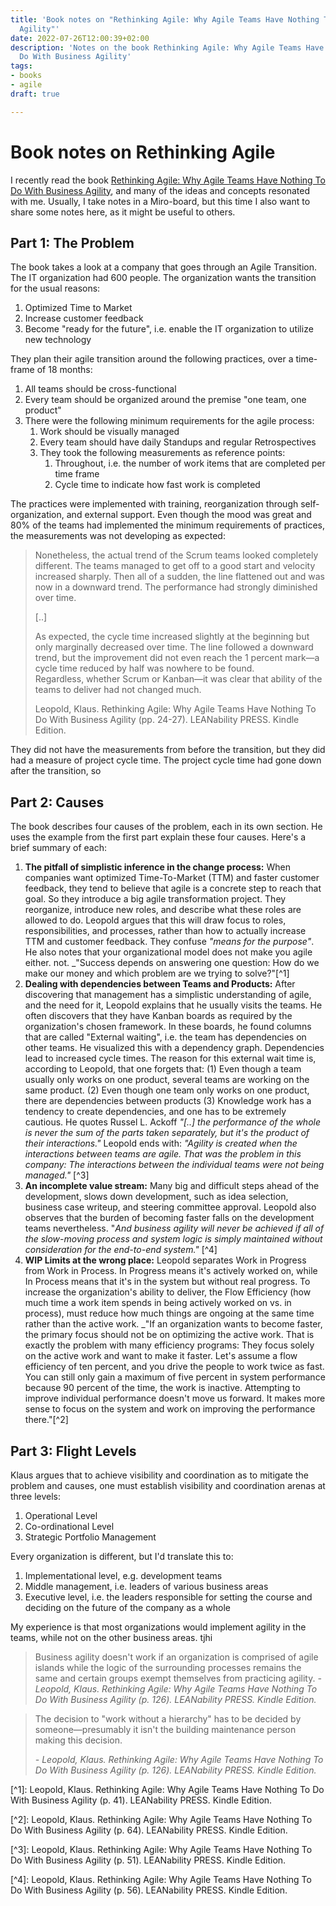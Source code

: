 ```yaml
---
title: 'Book notes on "Rethinking Agile: Why Agile Teams Have Nothing To Do With Business
  Agility"'
date: 2022-07-26T12:00:39+02:00
description: 'Notes on the book Rethinking Agile: Why Agile Teams Have Nothing To
  Do With Business Agility'
tags:
- books
- agile
draft: true

---
```

# Book notes on Rethinking Agile

I recently read the book [Rethinking Agile: Why Agile Teams Have Nothing To Do With Business Agility](\[https://www.amazon.com/Rethinking-Agile-Nothing-Business-Agility/dp/3903205397), and many of the ideas and concepts resonated with me. Usually, I take notes in a Miro-board, but this time I also want to share some notes here, as it might be useful to others.

## Part 1: The Problem

The book takes a look at a company that goes through an Agile Transition. The IT organization had 600 people. The organization wants the transition for the usual reasons:

1. Optimized Time to Market
2. Increase customer feedback
3. Become "ready for the future", i.e. enable the IT organization to utilize new technology

They plan their agile transition around the following practices, over a time-frame of 18 months:

1. All teams should be cross-functional
2. Every team should be organized around the premise "one team, one product"
3. There were the following minimum requirements for the agile process:
   1. Work should be visually managed
   2. Every team should have daily Standups and regular Retrospectives
   3. They took the following measurements as reference points:
      1. Throughout, i.e. the number of work items that are completed per time frame
      2. Cycle time to indicate how fast work is completed

The practices were implemented with training, reorganization through self-organization, and external support. Even though the mood was great and 80% of the teams had implemented the minimum requirements of practices, the measurements was not developing as expected:

> Nonetheless, the actual trend of the Scrum teams looked completely different. The teams managed to get off to a good start and velocity increased sharply. Then all of a sudden, the line flattened out and was now in a downward trend. The performance had strongly diminished over time.
>
> \[..\] 
>
> As expected, the cycle time increased slightly at the beginning but only marginally decreased over time. The line followed a downward trend, but the improvement did not even reach the 1 percent mark—a cycle time reduced by half was nowhere to be found.  
> Regardless, whether Scrum or Kanban—it was clear that ability of the teams to deliver had not changed much.
>
> Leopold, Klaus. Rethinking Agile: Why Agile Teams Have Nothing To Do With Business Agility (pp. 24-27). LEANability PRESS. Kindle Edition.

They did not have the measurements from before the transition, but they did had a measure of project cycle time. The project cycle time had gone down after the transition, so 

## Part 2: Causes

The book describes four causes of the problem, each in its own section. He uses the example from the first part  explain these four causes. Here's a brief summary of each:

1. **The pitfall of simplistic inference in the change process:** When companies want optimized Time-To-Market (TTM) and faster customer feedback, they tend to believe that agile is a concrete step to reach that goal. So they introduce a big agile transformation project. They reorganize, introduce new roles, and describe what these roles are allowed to do. Leopold argues that this will draw focus to roles, responsibilities, and processes, rather than how to actually increase TTM and customer feedback. They confuse _"means for the purpose"_. He also notes that your organizational model does not make you agile either. not. _"Success depends on answering one question: How do we make our money and which problem are we trying to solve?"\[^1\]
2. **Dealing with dependencies between Teams and Products:** After discovering that management has a simplistic understanding of agile, and the need for it, Leopold explains that he usually visits the teams. He often discovers that they have Kanban boards as required by the organization's chosen framework. In these boards, he found columns that are called "External waiting", i.e. the team has dependencies on other teams. He visualized this with a dependency graph. Dependencies lead to increased cycle times. The reason for this external wait time is, according to Leopold, that one forgets that: (1) Even though a team usually only works on one product, several teams are working on the same product. (2) Even though one team only works on one product, there are dependencies between products (3) Knowledge work has a tendency to create dependencies, and one has to be extremely cautious. He quotes Russel L. Ackoff _"\[..\] the performance of the whole is never the sum of the parts taken separately, but it's the product of their interactions."_  Leopold ends with: _"Agility is created when the interactions between teams are agile. That was the problem in this company: The interactions between the individual teams were not being managed."_ \[^3\]
3. **An incomplete value stream:** Many big and difficult steps ahead of the development, slows down development, such as idea selection, business case writeup, and steering committee approval. Leopold also observes that the burden of becoming faster falls on the development teams nevertheless. "_And business agility will never be achieved if all of the slow-moving process and system logic is simply maintained without consideration for the end-to-end system."_ \[^4\]
4. **WIP Limits at the wrong place:** Leopold separates Work in Progress from Work in Process. In Progress means it's actively worked on, while In Process means that it's in the system but without real progress. To increase the organization's ability to deliver, the Flow Efficiency (how much time a work item spends in being actively worked on vs. in process), must reduce how much things are ongoing at the same time rather than the active work. _"If an organization wants to become faster, the primary focus should not be on optimizing the active work. That is exactly the problem with many efficiency programs: They focus solely on the active work and want to make it faster. Let's assume a flow efficiency of ten percent, and you drive the people to work twice as fast. You can still only gain a maximum of five percent in system performance because 90 percent of the time, the work is inactive. Attempting to improve individual performance doesn't move us forward. It makes more sense to focus on the system and work on improving the performance there."\[^2\]

## Part 3: Flight Levels

Klaus argues that to achieve visibility and coordination as to mitigate the problem and causes, one must establish visibility and coordination arenas at three levels:

1. Operational Level
2. Co-ordinational Level
3. Strategic Portfolio Management

Every organization is different, but I'd translate this to:

1. Implementational level, e.g. development teams
2. Middle management, i.e. leaders of various business areas
3. Executive level, i.e. the leaders responsible for setting the course and deciding on the future of the company as a whole

My experience is that most organizations would implement agility in the teams, while not on the other business areas. tjhi

> Business agility doesn't work if an organization is comprised of agile islands while the logic of the surrounding processes remains the same and certain groups exempt themselves from practicing agility.
> _- Leopold, Klaus. Rethinking Agile: Why Agile Teams Have Nothing To Do With Business Agility (p. 126). LEANability PRESS. Kindle Edition._

> The decision to "work without a hierarchy" has to be decided by someone—presumably it isn't the building maintenance person making this decision.
>
> _- Leopold, Klaus. Rethinking Agile: Why Agile Teams Have Nothing To Do With Business Agility (p. 126). LEANability PRESS. Kindle Edition._

\[^1\]: Leopold, Klaus. Rethinking Agile: Why Agile Teams Have Nothing To Do With Business Agility (p. 41). LEANability PRESS. Kindle Edition.

\[^2\]: Leopold, Klaus. Rethinking Agile: Why Agile Teams Have Nothing To Do With Business Agility (p. 64). LEANability PRESS. Kindle Edition.

\[^3\]: Leopold, Klaus. Rethinking Agile: Why Agile Teams Have Nothing To Do With Business Agility (p. 51). LEANability PRESS. Kindle Edition.

\[^4\]: Leopold, Klaus. Rethinking Agile: Why Agile Teams Have Nothing To Do With Business Agility (p. 56). LEANability PRESS. Kindle Edition.